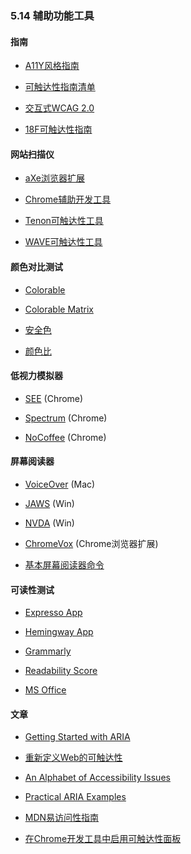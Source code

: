 ### 5.14 辅助功能工具

#### 指南

* [A11Y风格指南](http://a11y-style-guide.com/style-guide/)

* [可触达性指南清单](http://accessibility.voxmedia.com)

* [交互式WCAG 2.0](http://code.viget.com/interactive-wcag/)

* [18F可触达性指南](https://pages.18f.gov/accessibility/checklist/)

#### 网站扫描仪

* [aXe浏览器扩展](http://www.deque.com/products/axe/)

* [Chrome辅助开发工具](https://chrome.google.com/webstore/detail/accessibility-developer-t/fpkknkljclfencbdbgkenhalefipecmb)

* [Tenon可触达性工具](https://tenon.io)

* [WAVE可触达性工具](http://wave.webaim.org)

#### 颜色对比测试

* [Colorable](http://jxnblk.com/colorable/demos/text/)

* [Colorable Matrix](http://jxnblk.com/colorable/demos/matrix/)

* [安全色](http://colorsafe.co)

* [颜色比](http://leaverou.github.io/contrast-ratio/)

#### 低视力模拟器

* [SEE](https://chrome.google.com/webstore/detail/see/dkihcccbkkakkbpikjmpnbamkgbjfdcn) (Chrome)

* [Spectrum](https://chrome.google.com/webstore/detail/spectrum/ofclemegkcmilinpcimpjkfhjfgmhieb) (Chrome)

* [NoCoffee](https://chrome.google.com/webstore/detail/nocoffee/jjeeggmbnhckmgdhmgdckeigabjfbddl) (Chrome)

#### 屏幕阅读器

* [VoiceOver](http://www.apple.com/accessibility/) (Mac)

* [JAWS](http://www.freedomscientific.com/Products/Blindness/JAWS) (Win)

* [NVDA](https://www.nvaccess.org) (Win)

* [ChromeVox](http://www.chromevox.com) (Chrome浏览器扩展)

* [基本屏幕阅读器命令](https://www.paciellogroup.com/blog/2015/01/basic-screen-reader-commands-for-accessibility-testing/)

#### 可读性测试

* [Expresso App](http://www.expresso-app.org)

* [Hemingway App](http://www.hemingwayapp.com)

* [Grammarly](https://www.grammarly.com)

* [Readability Score](https://readability-score.com/text/)

* [MS Office](https://support.office.com/en-us/article/Test-your-document-s-readability-0adc0e9a-b3fb-4bde-85f4-c9e88926c6aa)

#### 文章

* [Getting Started with ARIA](http://a11yproject.com/posts/getting-started-aria/)

* [重新定义Web的可触达性](http://alistapart.com/article/reframing-accessibility-for-the-web)

* [An Alphabet of Accessibility Issues](https://the-pastry-box-project.net/anne-gibson/2014-July-31)

* [Practical ARIA Examples](http://heydonworks.com/practical_aria_examples/)

* [MDN易访问性指南](https://developer.mozilla.org/en-US/docs/Learn/Accessibility)

* [在Chrome开发工具中启用可触达性面板](https://umaar.com/dev-tips/101-accessibility-inspection/)